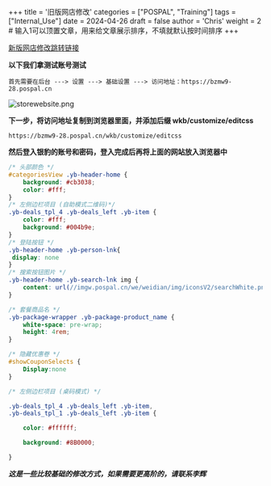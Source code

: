 +++
title = '旧版网店修改'
categories = ["POSPAL", "Training"]
tags = ["Internal_Use"]
date = 2024-04-26
draft = false
author = 'Chris'
weight = 2 # 输入1可以顶置文章，用来给文章展示排序，不填就默认按时间排序
+++

[新版网店修改跳转链接](../new_ver_website/)

**以下我们拿测试账号测试**

```url
首先需要在后台 ---> 设置 ---> 基础设置 ---> 访问地址：https://bzmw9-28.pospal.cn
```
![storewebsite.png](/img/storewebsite.png)

**下一步，将访问地址复制到浏览器里面，并添加后缀 wkb/customize/editcss**
```url
https://bzmw9-28.pospal.cn/wkb/customize/editcss
```
**然后登入银豹的账号和密码，登入完成后再将上面的网站放入浏览器中**

```css
/* 头部颜色 */
#categoriesView .yb-header-home {
    background: #cb3038;
    color: #fff;
}
/* 左侧边栏项目 (自助模式二维码)*/
.yb-deals_tpl_4 .yb-deals_left .yb-item {
    color: #fff;
    background: #004b9e;
}
/* 登陆按钮 */
.yb-header-home .yb-person-lnk{
 display: none
}
/* 搜索按钮图片 */
.yb-header-home .yb-search-lnk img {
    content: url(//imgw.pospal.cn/we/weidian/img/iconsV2/searchWhite.png);
}

/* 套餐商品名 */
.yb-package-wrapper .yb-package-product_name {
    white-space: pre-wrap; 
    height: 4rem;
}

/* 隐藏优惠卷 */	
#showCouponSelects {
    Display:none
}

/* 左侧边栏项目 (桌码模式) */

.yb-deals_tpl_4 .yb-deals_left .yb-item,
.yb-deals_tpl_1 .yb-deals_left .yb-item {

    color: #ffffff;

    background: #8B0000;

}
```


***这是一些比较基础的修改方式，如果需要更高阶的，请联系李辉***

